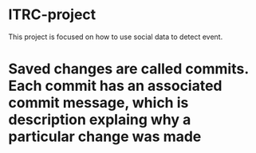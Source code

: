 # ITRC-project
This project is focused on how to use social data to detect event.
# Saved changes are called commits. Each commit has an associated commit message, which is description explaing why a particular change was made
